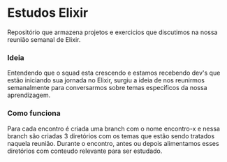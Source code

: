 # Estudos Elixir

Repositório que armazena projetos e exercicios que discutimos na nossa reunião semanal de Elixir.


### Ideia

Entendendo que o squad esta crescendo e estamos recebendo dev's que estão iniciando sua jornada no Elixir, surgiu a ideia de nos reunirmos semanalmente para conversarmos sobre temas especificos da nossa aprendizagem.

### Como funciona

Para cada encontro é criada uma branch com o nome encontro-x e nessa branch são criadas 3 diretórios com os temas que estão sendo tratados naquela reunião.
Durante o encontro, antes ou depois alimentamos esses diretórios com conteudo relevante para ser estudado.

